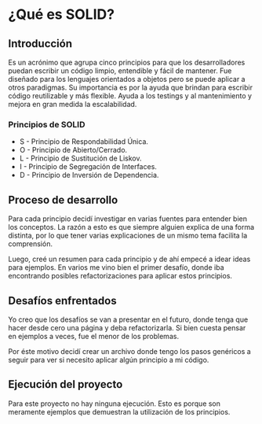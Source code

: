 # ¿Qué es SOLID?

## Introducción

Es un acrónimo que agrupa cinco principios para que los desarrolladores puedan escribir un código limpio, entendible y fácil de mantener.
Fue diseñado para los lenguajes orientados a objetos pero se puede aplicar a otros paradigmas.
Su importancia es por la ayuda que brindan para escribir código reutilizable y más flexible. Ayuda a los testings y al mantenimiento y mejora en gran medida la escalabilidad.

### Principios de SOLID

- S - Principio de Respondabilidad Única.
- O - Principio de Abierto/Cerrado.
- L - Principio de Sustitución de Liskov.
- I - Principio de Segregación de Interfaces.
- D - Principio de Inversión de Dependencia.

## Proceso de desarrollo

Para cada principio decidí investigar en varias fuentes para entender bien los conceptos. La razón a esto es que siempre alguien explica de una forma distinta, por lo que tener varias explicaciones de un mismo tema facilita la comprensión.

Luego, creé un resumen para cada principio y de ahí empecé a idear ideas para ejemplos. En varios me vino bien el primer desafío, donde iba encontrando posibles refactorizaciones para aplicar estos principios.

## Desafíos enfrentados

Yo creo que los desafíos se van a presentar en el futuro, donde tenga que hacer desde cero una página y deba refactorizarla. Si bien cuesta pensar en ejemplos a veces, fue el menor de los problemas.

Por éste motivo decidí crear un archivo donde tengo los pasos genéricos a seguir para ver si necesito aplicar algún principio a mi código.

## Ejecución del proyecto

Para este proyecto no hay ninguna ejecución. Esto es porque son meramente ejemplos que demuestran la utilización de los principios.
